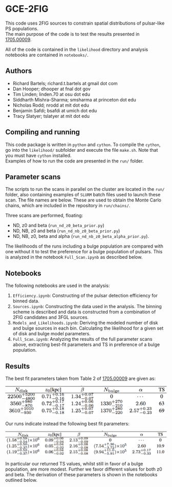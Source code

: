 # GCE-2FIG
This code uses 2FIG sources to constrain spatial distributions of pulsar-like PS populations.  
The main purpose of the code is to test the results presented in [1705.00009](https://arxiv.org/pdf/1705.00009.pdf).

All of the code is contained in the `likelihood` directory and analysis notebooks are contained in `notebooks/`.

## Authors

-  Richard Bartels; richard.t.bartels at gmail dot com
-  Dan Hooper; dhooper at fnal dot gov
-  Tim Linden; linden.70 at osu dot edu
-  Siddharth Mishra-Sharma; smsharma at princeton dot edu
-  Nicholas Rodd; nrodd at mit dot edu
-  Benjamin Safdi; bsafdi at umich dot edu
-  Tracy Slatyer; tslatyer at mit dot edu

## Compiling and running

This code package is written in `python` and `cython`. To compile the `cython`, go into the `likelihood/` subfolder and execute the file `make.sh`.  Note that you must have `cython` installed.  
Examples of how to run the code are presented in the `run/` folder.

## Parameter scans

The scripts to run the scans in parallel on the cluster are located in the `run/` folder, also containing examples of `SLURM` batch files used to launch these scan. The file names are below. 
These are used to obtain the Monte Carlo chains, which are included in the repository in `run/chains/`.

Three scans are performed, floating:

- ND, z0 and beta (`run_nd_z0_beta_prior.py`)
- ND, NB, z0 and beta (`run_nd_nb_z0_beta_prior.py`)
- ND, NB, z0, beta and alpha (`run_nd_nb_z0_beta_alpha_prior.py`).

The likelihoods of the runs including a bulge population are compared with one without it to test the preference for a bulge population of pulsars. 
This is analyzed in the notebook `Full_Scan.ipynb` as described below.

## Notebooks

The following notebooks are used in the analysis:

1. `Efficiency.ipynb`: Constructing of the pulsar detection efficiency for binned data.
2. `Sources.ipynb`: Constructing the data used in the analysis. The binning scheme is described and data is constructed from a combination of 2FIG candidates and 3FGL sources.
3. `Models_and_Likelihoods.ipynb`: Deriving the modeled number of disk and bulge sources in each bin. Calculating the likelihood for a given set of disk and bulge model parameters.
4. `Full_Scan.ipynb`: Analyzing the results of the full parameter scans above, extracting best-fit parameters and TS in preference of a bulge population.

## Results

The best fit parameters taken from Table 2 of [1705.00009](https://arxiv.org/pdf/1705.00009.pdf) are given as:

![alt text](https://github.com/bsafdi/GCE-2FIG/blob/master/notebooks/plots/Table_Fermi.png "Fermi best fit parameters")

Our runs indicate instead the following best fit parameters:

![alt text](https://github.com/bsafdi/GCE-2FIG/blob/master/notebooks/plots/Table_Us.png "Our best fit parameters")

In particular our returned TS values, whilst still in favor of a bulge population, are more modest. Further we favor different values for both z0 and beta. The derivation of these parameters is shown in the notebooks outlined below.